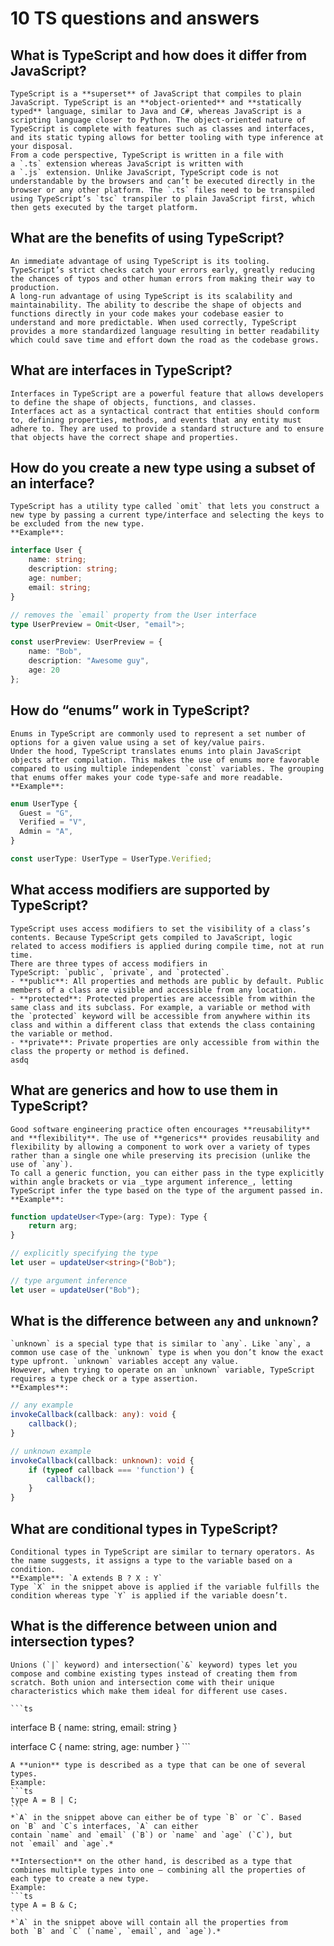 # 10 TS questions and answers

## What is TypeScript and how does it differ from JavaScript?
	TypeScript is a **superset** of JavaScript that compiles to plain JavaScript. TypeScript is an **object-oriented** and **statically typed** language, similar to Java and C#, whereas JavaScript is a scripting language closer to Python. The object-oriented nature of TypeScript is complete with features such as classes and interfaces, and its static typing allows for better tooling with type inference at your disposal.
	From a code perspective, TypeScript is written in a file with a `.ts` extension whereas JavaScript is written with a `.js` extension. Unlike JavaScript, TypeScript code is not understandable by the browsers and can’t be executed directly in the browser or any other platform. The `.ts` files need to be transpiled using TypeScript’s `tsc` transpiler to plain JavaScript first, which then gets executed by the target platform.

## What are the benefits of using TypeScript?
	An immediate advantage of using TypeScript is its tooling. TypeScript’s strict checks catch your errors early, greatly reducing the chances of typos and other human errors from making their way to production.
	A long-run advantage of using TypeScript is its scalability and maintainability. The ability to describe the shape of objects and functions directly in your code makes your codebase easier to understand and more predictable. When used correctly, TypeScript provides a more standardized language resulting in better readability which could save time and effort down the road as the codebase grows.

## What are interfaces in TypeScript?
	Interfaces in TypeScript are a powerful feature that allows developers to define the shape of objects, functions, and classes.
	Interfaces act as a syntactical contract that entities should conform to, defining properties, methods, and events that any entity must adhere to. They are used to provide a standard structure and to ensure that objects have the correct shape and properties.

## How do you create a new type using a subset of an interface?
	TypeScript has a utility type called `omit` that lets you construct a new type by passing a current type/interface and selecting the keys to be excluded from the new type.
	**Example**:
```ts
interface User {
	name: string;
	description: string;
	age: number;
	email: string;
}

// removes the `email` property from the User interface
type UserPreview = Omit<User, "email">;

const userPreview: UserPreview = {
	name: "Bob",
	description: "Awesome guy",
	age: 20
};
```

## How do “enums” work in TypeScript?
	Enums in TypeScript are commonly used to represent a set number of options for a given value using a set of key/value pairs.
	Under the hood, TypeScript translates enums into plain JavaScript objects after compilation. This makes the use of enums more favorable compared to using multiple independent `const` variables. The grouping that enums offer makes your code type-safe and more readable.
	**Example**:
```ts
enum UserType {
  Guest = "G",
  Verified = "V",
  Admin = "A",
}

const userType: UserType = UserType.Verified;
```

## What access modifiers are supported by TypeScript?
	TypeScript uses access modifiers to set the visibility of a class’s contents. Because TypeScript gets compiled to JavaScript, logic related to access modifiers is applied during compile time, not at run time.
	There are three types of access modifiers in TypeScript: `public`, `private`, and `protected`.
	- **public**: All properties and methods are public by default. Public members of a class are visible and accessible from any location.
	- **protected**: Protected properties are accessible from within the same class and its subclass. For example, a variable or method with the `protected` keyword will be accessible from anywhere within its class and within a different class that extends the class containing the variable or method.
	- **private**: Private properties are only accessible from within the class the property or method is defined.
	asdq

## What are generics and how to use them in TypeScript?
	Good software engineering practice often encourages **reusability** and **flexibility**. The use of **generics** provides reusability and flexibility by allowing a component to work over a variety of types rather than a single one while preserving its precision (unlike the use of `any`).
	To call a generic function, you can either pass in the type explicitly within angle brackets or via _type argument inference_, letting TypeScript infer the type based on the type of the argument passed in.
	**Example**:
```ts
function updateUser<Type>(arg: Type): Type {
	return arg;
}

// explicitly specifying the type
let user = updateUser<string>("Bob");

// type argument inference
let user = updateUser("Bob");
```

## What is the difference between `any` and `unknown`?
	`unknown` is a special type that is similar to `any`. Like `any`, a common use case of the `unknown` type is when you don’t know the exact type upfront. `unknown` variables accept any value.
	However, when trying to operate on an `unknown` variable, TypeScript requires a type check or a type assertion.
	**Examples**:
```ts
// any example
invokeCallback(callback: any): void {
	callback();
}

// unknown example
invokeCallback(callback: unknown): void {
	if (typeof callback === 'function') {
		callback();
	}
}
```

## What are conditional types in TypeScript?
	Conditional types in TypeScript are similar to ternary operators. As the name suggests, it assigns a type to the variable based on a condition.
	**Example**: `A extends B ? X : Y`
	Type `X` in the snippet above is applied if the variable fulfills the condition whereas type `Y` is applied if the variable doesn’t.

## What is the difference between union and intersection types?
	Unions (`|` keyword) and intersection(`&` keyword) types let you compose and combine existing types instead of creating them from scratch. Both union and intersection come with their unique characteristics which make them ideal for different use cases.
	
	```ts
interface B {
  name: string,
  email: string
}

interface C {
  name: string,
  age: number
}
	```
	
	A **union** type is described as a type that can be one of several types.
	Example:
	```ts
	type A = B | C;
	```
	*`A` in the snippet above can either be of type `B` or `C`. Based on `B` and `C`s interfaces, `A` can either contain `name` and `email` (`B`) or `name` and `age` (`C`), but not `email` and `age`.*
	
	**Intersection** on the other hand, is described as a type that combines multiple types into one – combining all the properties of each type to create a new type.
	Example:
	```ts
	type A = B & C;
	```
	*`A` in the snippet above will contain all the properties from both `B` and `C` (`name`, `email`, and `age`).*

